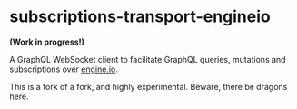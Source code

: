 # subscriptions-transport-engineio

**(Work in progress!)**

A GraphQL WebSocket client to facilitate GraphQL queries, mutations and subscriptions over
[engine.io](https://github.com/socketio/engine.io).

This is a fork of a fork, and highly experimental. Beware, there be dragons here.
